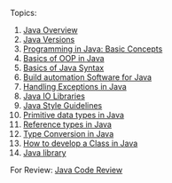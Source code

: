Topics:

1. [Java Overview][1]
2. [Java Versions][3]
3. [Programming in Java: Basic Concepts][2]
4. [Basics of OOP in Java][4]
5. [Basics of Java Syntax][5]
6. [Build automation Software for Java][7]
7. [Handling Exceptions in Java][8]
8. [Java IO Libraries][9]
9. [Java Style Guidelines][10]
10. [Primitive data types in Java][11]
11. [Reference types in Java][12]
12. [Type Conversion in Java][13]
13. [How to develop a Class in Java][14]
14. [Java library][15]

For Review: [Java Code Review][6]

[1]: java-overview.md (Java Overview)
[2]: java-programming-basic-concepts.md
[3]: java-versions.md
[4]: java-oop-basics.md
[5]: java-syntax-basics.md

[6]: java-code-review.md

[7]: java-build-automation-software.md
[8]: java-handling-exceptions.md
[9]: java-io-libraries.md
[10]: java-style-guidelines.md
[11]: java-primitive-types.md
[12]: java-reference-types.md
[13]: java-type-conversion.md
[14]: java-how-to-develop-a-class.md
[15]: java-library.md